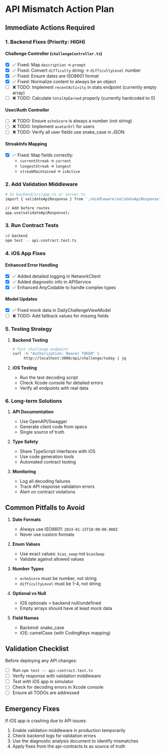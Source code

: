 # API Mismatch Action Plan

## Immediate Actions Required

### 1. Backend Fixes (Priority: HIGH)

#### Challenge Controller (`challengeController.ts`)
- [x] ✅ Fixed: Map `description` → `prompt`
- [x] ✅ Fixed: Convert `difficulty` string → `difficultyLevel` number
- [x] ✅ Fixed: Ensure dates are ISO8601 format
- [x] ✅ Fixed: Normalize content to always be an object
- [ ] ❌ TODO: Implement `recentActivity` in stats endpoint (currently empty array)
- [ ] ❌ TODO: Calculate `totalXpEarned` properly (currently hardcoded to 0)

#### User/Auth Controller
- [ ] ❌ TODO: Ensure `echoScore` is always a number (not string)
- [ ] ❌ TODO: Implement `avatarUrl` for users
- [ ] ❌ TODO: Verify all user fields use snake_case in JSON

#### StreakInfo Mapping
- [x] ✅ Fixed: Map fields correctly:
  - `currentStreak` → `current`
  - `longestStreak` → `longest`  
  - `streakMaintained` → `isActive`

### 2. Add Validation Middleware

```bash
# In backend/src/app.ts or server.ts
import { validateApiResponse } from './middleware/validateApiResponse';

// Add before routes
app.use(validateApiResponse);
```

### 3. Run Contract Tests

```bash
cd backend
npm test -- api-contract.test.ts
```

### 4. iOS App Fixes

#### Enhanced Error Handling
- [x] ✅ Added detailed logging in NetworkClient
- [x] ✅ Added diagnostic info in APIService
- [x] ✅ Enhanced AnyCodable to handle complex types

#### Model Updates
- [x] ✅ Fixed mock data in DailyChallengeViewModel
- [ ] ❌ TODO: Add fallback values for missing fields

### 5. Testing Strategy

1. **Backend Testing**
   ```bash
   # Test challenge endpoint
   curl -H "Authorization: Bearer TOKEN" \
        http://localhost:3000/api/challenge/today | jq
   ```

2. **iOS Testing**
   - Run the test decoding script
   - Check Xcode console for detailed errors
   - Verify all endpoints with real data

### 6. Long-term Solutions

1. **API Documentation**
   - Use OpenAPI/Swagger
   - Generate client code from specs
   - Single source of truth

2. **Type Safety**
   - Share TypeScript interfaces with iOS
   - Use code generation tools
   - Automated contract testing

3. **Monitoring**
   - Log all decoding failures
   - Track API response validation errors
   - Alert on contract violations

## Common Pitfalls to Avoid

1. **Date Formats**
   - Always use ISO8601: `2024-01-15T10:00:00.000Z`
   - Never use custom formats

2. **Enum Values**
   - Use exact values: `bias_swap` not `biasSwap`
   - Validate against allowed values

3. **Number Types**
   - `echoScore` must be number, not string
   - `difficultyLevel` must be 1-4, not string

4. **Optional vs Null**
   - iOS optionals = backend null/undefined
   - Empty arrays should have at least mock data

5. **Field Names**
   - Backend: snake_case
   - iOS: camelCase (with CodingKeys mapping)

## Validation Checklist

Before deploying any API changes:

- [ ] Run `npm test -- api-contract.test.ts`
- [ ] Verify response with validation middleware
- [ ] Test with iOS app in simulator
- [ ] Check for decoding errors in Xcode console
- [ ] Ensure all TODOs are addressed

## Emergency Fixes

If iOS app is crashing due to API issues:

1. Enable validation middleware in production temporarily
2. Check backend logs for validation errors
3. Use the diagnostic analysis document to identify mismatches
4. Apply fixes from the api-contracts.ts as source of truth 